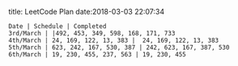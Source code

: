 title: LeetCode Plan
date:2018-03-03 22:07:34

```table
Date | Schedule | Completed
3rd/March | |492, 453, 349, 598, 168, 171, 733
4th/March | 24, 169, 122, 13, 383 |  24, 169, 122, 13, 383
5th/March | 623, 242, 167, 530, 387 | 242, 623, 167, 387, 530
6th/March | 19, 230, 455, 237, 563 | 19, 230, 455
```